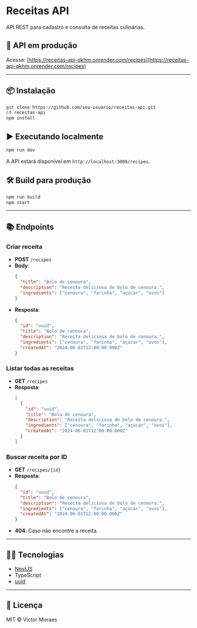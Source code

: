# Receitas API

API REST para cadastro e consulta de receitas culinárias.

## 🚀 API em produção

Acesse: [https://receitas-api-qkhm.onrender.com/recipes](https://receitas-api-qkhm.onrender.com/recipes)

---

## 📦 Instalação

```sh
git clone https://github.com/seu-usuario/receitas-api.git
cd receitas-api
npm install
```

## ▶️ Executando localmente

```sh
npm run dev
```

A API estará disponível em `http://localhost:3000/recipes`.

## 🛠️ Build para produção

```sh
npm run build
npm start
```

---

## 📚 Endpoints

### Criar receita

- **POST** `/recipes`
- **Body**:
  ```json
  {
    "title": "Bolo de cenoura",
    "description": "Receita deliciosa de bolo de cenoura.",
    "ingredients": ["cenoura", "farinha", "açúcar", "ovos"]
  }
  ```
- **Resposta**:
  ```json
  {
    "id": "uuid",
    "title": "Bolo de cenoura",
    "description": "Receita deliciosa de bolo de cenoura.",
    "ingredients": ["cenoura", "farinha", "açúcar", "ovos"],
    "createdAt": "2024-06-01T12:00:00.000Z"
  }
  ```

### Listar todas as receitas

- **GET** `/recipes`
- **Resposta**:
  ```json
  [
    {
      "id": "uuid",
      "title": "Bolo de cenoura",
      "description": "Receita deliciosa de bolo de cenoura.",
      "ingredients": ["cenoura", "farinha", "açúcar", "ovos"],
      "createdAt": "2024-06-01T12:00:00.000Z"
    }
  ]
  ```

### Buscar receita por ID

- **GET** `/recipes/{id}`
- **Resposta**:
  ```json
  {
    "id": "uuid",
    "title": "Bolo de cenoura",
    "description": "Receita deliciosa de bolo de cenoura.",
    "ingredients": ["cenoura", "farinha", "açúcar", "ovos"],
    "createdAt": "2024-06-01T12:00:00.000Z"
  }
  ```
- **404**: Caso não encontre a receita.

---

## 🧑‍💻 Tecnologias

- [NestJS](https://nestjs.com/)
- TypeScript
- [uuid](https://www.npmjs.com/package/uuid)

---

## 📄 Licença

MIT © Victor Moraes
